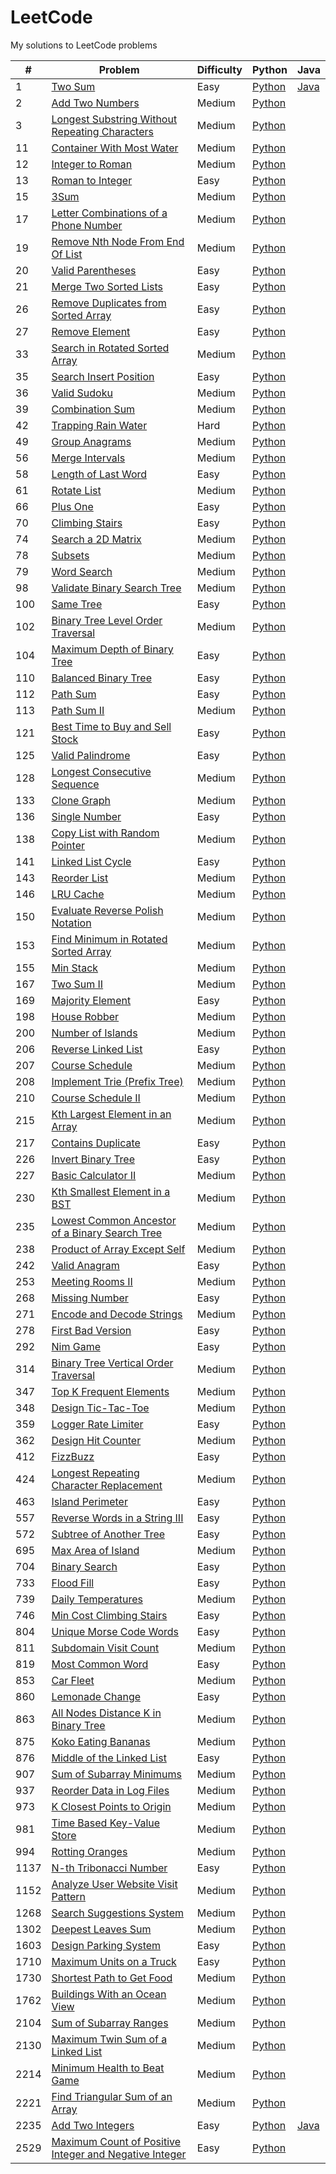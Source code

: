 # LeetCode
My solutions to LeetCode problems

| # | Problem | Difficulty | Python | Java |
|---| ------- | ---------- | ------ | ---- |
| 1 | [Two Sum](https://leetcode.com/problems/two-sum) | Easy | [Python](/solutions/python/two_sum.py) | [Java](/solutions/java/twoSum.java) |
| 2 | [Add Two Numbers](https://leetcode.com/problems/add-two-numbers/description/) | Medium | [Python](https://github.com/kmawhinney/leetcode/blob/main/solutions/python/add_two_numbers.py)
| 3 | [Longest Substring Without Repeating Characters](https://leetcode.com/problems/longest-substring-without-repeating-characters/) | Medium | [Python](https://github.com/kmawhinney/leetcode/blob/main/solutions/python/longest_substring_without_repeating_characters.py) |
| 11 | [Container With Most Water](https://leetcode.com/problems/container-with-most-water/) | Medium | [Python](https://github.com/kmawhinney/leetcode/blob/main/solutions/python/container_with_most_water.py) |
| 12 | [Integer to Roman](https://leetcode.com/problems/integer-to-roman/) | Medium | [Python](https://github.com/kmawhinney/leetcode/blob/main/solutions/python/integer_to_roman.py) |
| 13 | [Roman to Integer](https://leetcode.com/problems/roman-to-integer/) | Easy | [Python](https://github.com/kmawhinney/leetcode/blob/main/solutions/python/roman_to_integer.py) |
| 15 | [3Sum](https://leetcode.com/problems/3sum/) | Medium | [Python](https://github.com/kmawhinney/leetcode/blob/main/solutions/python/3sum.py) |
| 17 | [Letter Combinations of a Phone Number](https://leetcode.com/problems/letter-combinations-of-a-phone-number/) | Medium | [Python](https://github.com/kmawhinney/leetcode/blob/main/solutions/python/letter_combinations_of_a_phone_number.py) |
| 19 | [Remove Nth Node From End Of List](https://leetcode.com/problems/remove-nth-node-from-end-of-list/) | Medium | [Python](https://github.com/kmawhinney/leetcode/blob/main/solutions/python/remove_nth_node_from_end_of_list.py) |
| 20 | [Valid Parentheses](https://leetcode.com/problems/valid-parentheses/) | Easy | [Python](https://github.com/kmawhinney/leetcode/blob/main/solutions/python/valid_parentheses.py) |
| 21 | [Merge Two Sorted Lists](https://leetcode.com/problems/merge-two-sorted-lists/) | Easy | [Python](https://github.com/kmawhinney/leetcode/blob/main/solutions/python/merge_two_sorted_lists.py) |
| 26 | [Remove Duplicates from Sorted Array](https://leetcode.com/problems/remove-duplicates-from-sorted-array/) | Easy | [Python](https://github.com/kmawhinney/leetcode/blob/main/solutions/python/remove_duplicates_from_sorted_array.py) |
| 27 | [Remove Element](https://leetcode.com/problems/remove-element/) | Easy | [Python](https://github.com/kmawhinney/leetcode/blob/main/solutions/python/remove_element.py) |
| 33 | [Search in Rotated Sorted Array](https://leetcode.com/problems/search-in-rotated-sorted-array/) | Medium | [Python](https://github.com/kmawhinney/leetcode/blob/main/solutions/python/search_in_rotated_sorted_array.py) |
| 35 | [Search Insert Position](https://leetcode.com/problems/search-insert-position/) | Easy | [Python](https://github.com/kmawhinney/leetcode/blob/main/solutions/python/search_insert_position.py) |
| 36 | [Valid Sudoku](https://leetcode.com/problems/valid-sudoku/) | Medium | [Python](https://github.com/kmawhinney/leetcode/blob/main/solutions/python/valid_sudoku.py) |
| 39 | [Combination Sum](https://leetcode.com/problems/combination-sum/description/) | Medium | [Python](https://github.com/kmawhinney/leetcode/blob/main/solutions/python/combination_sum.py) |
| 42 | [Trapping Rain Water](https://leetcode.com/problems/trapping-rain-water/) | Hard | [Python](https://github.com/kmawhinney/leetcode/blob/main/solutions/python/trapping_rain_water.py) |
| 49 | [Group Anagrams](https://leetcode.com/problems/group-anagrams/) | Medium | [Python](https://github.com/kmawhinney/leetcode/blob/main/solutions/python/group_anagrams.py) |
| 56 | [Merge Intervals](https://leetcode.com/problems/merge-intervals/) | Medium | [Python](https://github.com/kmawhinney/leetcode/blob/main/solutions/python/merge_intervals.py) |
| 58 | [Length of Last Word](https://leetcode.com/problems/length-of-last-word/) | Easy | [Python](https://github.com/kmawhinney/leetcode/blob/main/solutions/python/length_of_last_word.py) |
| 61 | [Rotate List](https://leetcode.com/problems/rotate-list/description/) | Medium | [Python](https://github.com/kmawhinney/leetcode/blob/main/solutions/python/rotate_list.py) |
| 66 | [Plus One](https://leetcode.com/problems/plus-one/) | Easy | [Python](https://github.com/kmawhinney/leetcode/blob/main/solutions/python/plus_one.py) |
| 70 | [Climbing Stairs](https://leetcode.com/problems/climbing-stairs/) | Easy | [Python](https://github.com/kmawhinney/leetcode/blob/main/solutions/python/climbing_stairs.py) |
| 74 | [Search a 2D Matrix](https://leetcode.com/problems/search-a-2d-matrix/) | Medium | [Python](https://github.com/kmawhinney/leetcode/blob/main/solutions/python/search_a_2d_matrix.py) |
| 78 | [Subsets](https://leetcode.com/problems/subsets/) | Medium | [Python](https://github.com/kmawhinney/leetcode/blob/main/solutions/python/subsets.py) |
| 79 | [Word Search](https://leetcode.com/problems/word-search/description/) | Medium | [Python](https://github.com/kmawhinney/leetcode/blob/main/solutions/python/word_search.py) |
| 98 | [Validate Binary Search Tree](https://leetcode.com/problems/validate-binary-search-tree/description/) | Medium | [Python](https://github.com/kmawhinney/leetcode/blob/main/solutions/python/validate_binary_search_tree.py) |
| 100 | [Same Tree](https://leetcode.com/problems/same-tree/) | Easy | [Python](https://github.com/kmawhinney/leetcode/blob/main/solutions/python/same_tree.py) |
| 102 | [Binary Tree Level Order Traversal](https://leetcode.com/problems/binary-tree-level-order-traversal/description/) | Medium | [Python](https://github.com/kmawhinney/leetcode/blob/main/solutions/python/binary_tree_level_order_traversal.py) |
| 104 | [Maximum Depth of Binary Tree](https://leetcode.com/problems/maximum-depth-of-binary-tree/) | Easy | [Python](https://github.com/kmawhinney/leetcode/blob/main/solutions/python/maximum_depth_of_binary_tree.py) |
| 110 | [Balanced Binary Tree](https://leetcode.com/problems/balanced-binary-tree/) | Easy | [Python](https://github.com/kmawhinney/leetcode/blob/main/solutions/python/balanced_binary_tree.py) |
| 112 | [Path Sum](https://leetcode.com/problems/path-sum/) | Easy | [Python](https://github.com/kmawhinney/leetcode/blob/main/solutions/python/path_sum.py) |
| 113 | [Path Sum II](https://leetcode.com/problems/path-sum-ii/) | Medium | [Python](https://github.com/kmawhinney/leetcode/blob/main/solutions/python/path_sum_II.py) |
| 121 | [Best Time to Buy and Sell Stock](https://leetcode.com/problems/best-time-to-buy-and-sell-stock/) | Easy | [Python](https://github.com/kmawhinney/leetcode/blob/main/solutions/python/best_time_to_buy_and_sell_stock.py) |
| 125 | [Valid Palindrome](https://leetcode.com/problems/valid-palindrome/) | Easy | [Python](https://github.com/kmawhinney/leetcode/blob/main/solutions/python/valid_palindrome.py) |
| 128 | [Longest Consecutive Sequence](https://leetcode.com/problems/longest-consecutive-sequence/) | Medium | [Python](https://github.com/kmawhinney/leetcode/blob/main/solutions/python/longest_consecutive_sequence.py) |
| 133 | [Clone Graph](https://leetcode.com/problems/clone-graph/) | Medium | [Python](https://github.com/kmawhinney/leetcode/blob/main/solutions/python/clone_graph.py) |
| 136 | [Single Number](https://leetcode.com/problems/single-number/) | Easy | [Python](https://github.com/kmawhinney/leetcode/blob/main/solutions/python/single_number.py) |
| 138 | [Copy List with Random Pointer](https://leetcode.com/problems/copy-list-with-random-pointer/) | Medium | [Python](https://github.com/kmawhinney/leetcode/blob/main/solutions/python/copy_list_with_random_pointer.py) |
| 141 | [Linked List Cycle](https://leetcode.com/problems/linked-list-cycle/) | Easy | [Python](https://github.com/kmawhinney/leetcode/blob/main/solutions/python/linked_list_cycle.py) |
| 143 | [Reorder List](https://leetcode.com/problems/reorder-list/) | Medium | [Python](https://github.com/kmawhinney/leetcode/blob/main/solutions/python/reorder_list.py) |
| 146 | [LRU Cache](https://leetcode.com/problems/lru-cache/) | Medium | [Python](https://github.com/kmawhinney/leetcode/blob/main/solutions/python/lru_cache.py) |
| 150 | [Evaluate Reverse Polish Notation](https://leetcode.com/problems/evaluate-reverse-polish-notation/) | Medium | [Python](https://github.com/kmawhinney/leetcode/blob/main/solutions/python/evaluate_reverse_polish_notation.py) |
| 153 | [Find Minimum in Rotated Sorted Array](https://leetcode.com/problems/find-minimum-in-rotated-sorted-array/) | Medium | [Python](https://github.com/kmawhinney/leetcode/blob/main/solutions/python/find_minimum_in_rotated_sorted_array.py) |
| 155 | [Min Stack](https://leetcode.com/problems/min-stack/) | Medium | [Python](https://github.com/kmawhinney/leetcode/blob/main/solutions/python/min_stack.py) |
| 167 | [Two Sum II](https://leetcode.com/problems/two-sum-ii-input-array-is-sorted/) | Medium | [Python](https://github.com/kmawhinney/leetcode/blob/main/solutions/python/two_sum_II.py) |
| 169 | [Majority Element](https://leetcode.com/problems/majority-element/) | Easy | [Python](https://github.com/kmawhinney/leetcode/blob/main/solutions/python/majority_element.py) |
| 198 | [House Robber](https://leetcode.com/problems/house-robber/) | Medium | [Python](https://github.com/kmawhinney/leetcode/blob/main/solutions/python/house_robber.py) |
| 200 | [Number of Islands](https://leetcode.com/problems/number-of-islands/) | Medium | [Python](https://github.com/kmawhinney/leetcode/blob/main/solutions/python/number_of_islands.py) |
| 206 | [Reverse Linked List](https://leetcode.com/problems/reverse-linked-list/) | Easy | [Python](https://github.com/kmawhinney/leetcode/blob/main/solutions/python/reverse_linked_list.py) |
| 207 | [Course Schedule](https://leetcode.com/problems/course-schedule/) | Medium | [Python](https://github.com/kmawhinney/leetcode/blob/main/solutions/python/course_schedule.py) |
| 208 | [Implement Trie (Prefix Tree)](https://leetcode.com/problems/implement-trie-prefix-tree/) | Medium | [Python](https://github.com/kmawhinney/leetcode/blob/main/solutions/python/implement_trie.py) |
| 210 | [Course Schedule II](https://leetcode.com/problems/course-schedule-ii/) | Medium | [Python](https://github.com/kmawhinney/leetcode/blob/main/solutions/python/course_schedule_II.py) |
| 215 | [Kth Largest Element in an Array](https://leetcode.com/problems/kth-largest-element-in-an-array/description/) | Medium | [Python](https://github.com/kmawhinney/leetcode/blob/main/solutions/python/kth_largest_element_in_an_array.py) |
| 217 | [Contains Duplicate](https://leetcode.com/problems/contains-duplicate/) | Easy | [Python](https://github.com/kmawhinney/leetcode/blob/main/solutions/python/contains_duplicate.py) |
| 226 | [Invert Binary Tree](https://leetcode.com/problems/invert-binary-tree/) | Easy | [Python](https://github.com/kmawhinney/leetcode/blob/main/solutions/python/invert_binary_tree.py) |
| 227 | [Basic Calculator II](https://leetcode.com/problems/basic-calculator-ii/) | Medium | [Python](https://github.com/kmawhinney/leetcode/blob/main/solutions/python/basic_calculator_II.py) |
| 230 | [Kth Smallest Element in a BST](https://leetcode.com/problems/kth-smallest-element-in-a-bst/description/) | Medium | [Python](https://github.com/kmawhinney/leetcode/blob/main/solutions/python/kth_smallest_element_in_a_bst.py) |
| 235 | [Lowest Common Ancestor of a Binary Search Tree](https://leetcode.com/problems/lowest-common-ancestor-of-a-binary-search-tree/description/) | Medium | [Python](https://github.com/kmawhinney/leetcode/blob/main/solutions/python/lowest_common_ancestor_of_a_binary_search_tree.py) |
| 238 | [Product of Array Except Self](https://leetcode.com/problems/product-of-array-except-self/) | Medium | [Python](https://github.com/kmawhinney/leetcode/blob/main/solutions/python/product_of_array_except_self.py) |
| 242 | [Valid Anagram](https://leetcode.com/problems/valid-anagram/) | Easy | [Python](https://github.com/kmawhinney/leetcode/blob/main/solutions/python/valid_anagram.py) |
| 253 | [Meeting Rooms II](https://leetcode.com/problems/meeting-rooms-ii/) | Medium | [Python](https://github.com/kmawhinney/leetcode/blob/main/solutions/python/meeting_rooms_II.py) |
| 268 | [Missing Number](https://leetcode.com/problems/missing-number/) | Easy | [Python](https://github.com/kmawhinney/leetcode/blob/main/solutions/python/missing_number.py) |
| 271 | [Encode and Decode Strings](https://leetcode.com/problems/encode-and-decode-strings/) | Medium | [Python](https://github.com/kmawhinney/leetcode/blob/main/solutions/python/encode_and_decode_strings.py) |
| 278 | [First Bad Version](https://leetcode.com/problems/first-bad-version/) | Easy | [Python](https://github.com/kmawhinney/leetcode/blob/main/solutions/python/first_bad_version.py) |
| 292 | [Nim Game](https://leetcode.com/problems/nim-game/) | Easy | [Python](https://github.com/kmawhinney/leetcode/blob/main/solutions/python/nim_game.py) |
| 314 | [Binary Tree Vertical Order Traversal](https://leetcode.com/problems/binary-tree-vertical-order-traversal/) | Medium | [Python](https://github.com/kmawhinney/leetcode/blob/main/solutions/python/binary_tree_vertical_order_traversal.py) |
| 347 | [Top K Frequent Elements](https://leetcode.com/problems/top-k-frequent-elements/) | Medium | [Python](https://github.com/kmawhinney/leetcode/blob/main/solutions/python/top_k_frequent_elements.py) |
| 348 | [Design Tic-Tac-Toe](https://leetcode.com/problems/design-tic-tac-toe/) | Medium | [Python](https://github.com/kmawhinney/leetcode/blob/main/solutions/python/design_tic-tac-toe.py) |
| 359 | [Logger Rate Limiter](https://leetcode.com/problems/logger-rate-limiter/description/) | Easy | [Python](https://github.com/kmawhinney/leetcode/blob/main/solutions/python/logger_rate_limiter.py) |
| 362 | [Design Hit Counter](https://leetcode.com/problems/design-hit-counter/description/) | Medium | [Python](https://github.com/kmawhinney/leetcode/blob/main/solutions/python/design_hit_counter.py) |
| 412 | [FizzBuzz](https://leetcode.com/problems/fizz-buzz/) | Easy | [Python](https://github.com/kmawhinney/leetcode/blob/main/solutions/python/fizzbuzz.py) |
| 424 | [Longest Repeating Character Replacement](https://leetcode.com/problems/longest-repeating-character-replacement/) | Medium | [Python](https://github.com/kmawhinney/leetcode/blob/main/solutions/python/longest_repeating_character_replacement.py) |
| 463 | [Island Perimeter](https://leetcode.com/problems/island-perimeter/) | Easy | [Python](https://github.com/kmawhinney/leetcode/blob/main/solutions/python/island_perimeter.py) |
| 557 | [Reverse Words in a String III](https://leetcode.com/problems/reverse-words-in-a-string-iii/) | Easy | [Python](https://github.com/kmawhinney/leetcode/blob/main/solutions/python/reverse_words_in_a_string_III.py) |
| 572 | [Subtree of Another Tree](https://leetcode.com/problems/subtree-of-another-tree/) | Easy | [Python](https://github.com/kmawhinney/leetcode/blob/main/solutions/python/subtree_of_another_tree.py) |
| 695 | [Max Area of Island](https://leetcode.com/problems/max-area-of-island/) | Medium | [Python](https://github.com/kmawhinney/leetcode/blob/main/solutions/python/max_area_of_island.py) |
| 704 | [Binary Search](https://leetcode.com/problems/binary-search/) | Easy | [Python](https://github.com/kmawhinney/leetcode/blob/main/solutions/python/binary_search.py) |
| 733 | [Flood Fill](https://leetcode.com/problems/flood-fill/) | Easy | [Python](https://github.com/kmawhinney/leetcode/blob/main/solutions/python/flood_fill.py) |
| 739 | [Daily Temperatures](https://leetcode.com/problems/daily-temperatures/) | Medium | [Python](https://github.com/kmawhinney/leetcode/blob/main/solutions/python/daily_temperatures.py) |
| 746 | [Min Cost Climbing Stairs](https://leetcode.com/problems/min-cost-climbing-stairs/) | Easy | [Python](https://github.com/kmawhinney/leetcode/blob/main/solutions/python/min_cost_climbing_stairs.py) |
| 804 | [Unique Morse Code Words](https://leetcode.com/problems/unique-morse-code-words/) | Easy | [Python](https://github.com/kmawhinney/leetcode/blob/main/solutions/python/unique_morse_code_words.py) |
| 811 | [Subdomain Visit Count](https://leetcode.com/problems/subdomain-visit-count/) | Medium | [Python](https://github.com/kmawhinney/leetcode/blob/main/solutions/python/subdomain_visit_count.py) |
| 819 | [Most Common Word](https://leetcode.com/problems/most-common-word/) | Easy | [Python](https://github.com/kmawhinney/leetcode/blob/main/solutions/python/most_common_word.py) |
| 853 | [Car Fleet](https://leetcode.com/problems/car-fleet) | Medium | [Python](https://github.com/kmawhinney/leetcode/blob/main/solutions/python/car_fleet.py) |
| 860 | [Lemonade Change](https://leetcode.com/problems/lemonade-change/description/) | Easy | [Python](https://github.com/kmawhinney/leetcode/blob/main/solutions/python/lemonade_change.py) |
| 863 | [All Nodes Distance K in Binary Tree](https://leetcode.com/problems/all-nodes-distance-k-in-binary-tree/) | Medium | [Python](https://github.com/kmawhinney/leetcode/blob/main/solutions/python/all_nodes_distance_k_in_binary_tree.py) |
| 875 | [Koko Eating Bananas](https://leetcode.com/problems/koko-eating-bananas/) | Medium | [Python](https://github.com/kmawhinney/leetcode/blob/main/solutions/python/koko_eating_bananas.py) |
| 876 | [Middle of the Linked List](https://leetcode.com/problems/middle-of-the-linked-list/description/) | Easy | [Python](https://github.com/kmawhinney/leetcode/blob/main/solutions/python/middle_of_the_linked_list.py) |
| 907 | [Sum of Subarray Minimums](https://leetcode.com/problems/sum-of-subarray-minimums/) | Medium | [Python](https://github.com/kmawhinney/leetcode/blob/main/solutions/python/sum_of_subarray_minimums.py) |
| 937 | [Reorder Data in Log Files](https://leetcode.com/problems/reorder-data-in-log-files/) | Medium | [Python](https://github.com/kmawhinney/leetcode/blob/main/solutions/python/reorder_data_in_log_files.py) |
| 973 | [K Closest Points to Origin](https://leetcode.com/problems/k-closest-points-to-origin/) | Medium | [Python](https://github.com/kmawhinney/leetcode/blob/main/solutions/python/k_closest_points_to_origin.py) |
| 981 | [Time Based Key-Value Store](https://leetcode.com/problems/time-based-key-value-store/) | Medium |  [Python](https://github.com/kmawhinney/leetcode/blob/main/solutions/python/time_based_key-value_store.py) |
| 994 | [Rotting Oranges](https://leetcode.com/problems/rotting-oranges/) | Medium | [Python](https://github.com/kmawhinney/leetcode/blob/main/solutions/python/rotting_oranges.py) |
| 1137 | [N-th Tribonacci Number](https://leetcode.com/problems/n-th-tribonacci-number/) | Easy | [Python](https://github.com/kmawhinney/leetcode/blob/main/solutions/python/n-th_tribonacci_number.py) |
| 1152 | [Analyze User Website Visit Pattern](https://leetcode.com/problems/analyze-user-website-visit-pattern/) | Medium | [Python](https://github.com/kmawhinney/leetcode/blob/main/solutions/python/analyze_user_website_visit_pattern.py) |
| 1268 | [Search Suggestions System](https://leetcode.com/problems/search-suggestions-system/) | Medium | [Python](https://github.com/kmawhinney/leetcode/blob/main/solutions/python/search_suggestions_system.py) |
| 1302 | [Deepest Leaves Sum](https://leetcode.com/problems/deepest-leaves-sum/) | Medium | [Python](https://github.com/kmawhinney/leetcode/blob/main/solutions/python/deepest_leaves_sum.py) |
| 1603 | [Design Parking System](https://leetcode.com/problems/design-parking-system/) | Easy | [Python](https://github.com/kmawhinney/leetcode/blob/main/solutions/python/design_parking_system.py) |
| 1710 | [Maximum Units on a Truck](https://leetcode.com/problems/maximum-units-on-a-truck/) | Easy | [Python](https://github.com/kmawhinney/leetcode/blob/main/solutions/python/maximum_units_on_a_truck.py) |
| 1730 | [Shortest Path to Get Food](https://leetcode.com/problems/shortest-path-to-get-food/) | Medium | [Python](https://github.com/kmawhinney/leetcode/blob/main/solutions/python/shortest_path_to_get_food.py) |
| 1762 | [Buildings With an Ocean View](https://leetcode.com/problems/buildings-with-an-ocean-view/description/) | Medium | [Python](https://github.com/kmawhinney/leetcode/blob/main/solutions/python/buildings_with_an_ocean_view.py) |
| 2104 | [Sum of Subarray Ranges](https://leetcode.com/problems/sum-of-subarray-ranges/) | Medium | [Python](https://github.com/kmawhinney/leetcode/blob/main/solutions/python/sum_of_subarray_ranges.py) |
| 2130 | [Maximum Twin Sum of a Linked List](https://leetcode.com/problems/maximum-twin-sum-of-a-linked-list/) | Medium | [Python](https://github.com/kmawhinney/leetcode/blob/main/solutions/python/maximum_twin_sum_of_a_linked_list.py) |
| 2214 | [Minimum Health to Beat Game](https://leetcode.com/problems/minimum-health-to-beat-game) | Medium | [Python](https://github.com/kmawhinney/leetcode/blob/main/solutions/python/minimum_health_to_beat_game.py) |
| 2221 | [Find Triangular Sum of an Array](https://leetcode.com/problems/find-triangular-sum-of-an-array/) | Medium | [Python](https://github.com/kmawhinney/leetcode/blob/main/solutions/python/find_triangular_sum_of_an_array.py) |
| 2235 | [Add Two Integers](https://leetcode.com/problems/add-two-integers/) | Easy | [Python](https://github.com/kmawhinney/leetcode/blob/main/solutions/python/add_two_integers.py) | [Java](https://github.com/kmawhinney/leetcode/blob/main/solutions/java/addTwoIntegers.java) |
| 2529 | [Maximum Count of Positive Integer and Negative Integer](https://leetcode.com/contest/weekly-contest-327/problems/maximum-count-of-positive-integer-and-negative-integer/) | Easy | [Python](https://github.com/kmawhinney/leetcode/blob/main/solutions/python/maximum_count_of_positive_integer_and_negative_integer.py) |
